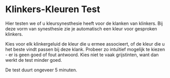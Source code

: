 # Klinkers-Kleuren Test

Hier testen we of u kleursynesthesie heeft voor de klanken van klinkers. Bij deze vorm van synesthesie zie je automatisch een kleur 
voor gesproken klinkers. 

Kies voor elk klinkergeluid de kleur die u ermee associeert, of de kleur die u het beste vindt passen bij deze klank. 
Probeer zo intuïtief mogelijk te kiezen - er is geen goed of fout antwoord.
Kies niet te vaak grijstinten, want dan werkt de test minder goed.

De test duurt ongeveer 5 minuten.

<nextbutton />
